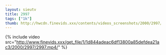 ```yaml
--- 
layout: sieutv
title: 2997
tags: ["1k"]
thumb: http://hwcdn.finevids.xxx/contents/videos_screenshots/2000/2997/preview.mp4.jpg
---
```

{% include video src="http://www.finevids.xxx/get_file/1/1d844adeac6df13800a85defdea21ac3/2000/2997/2997.mp4/" %} 
